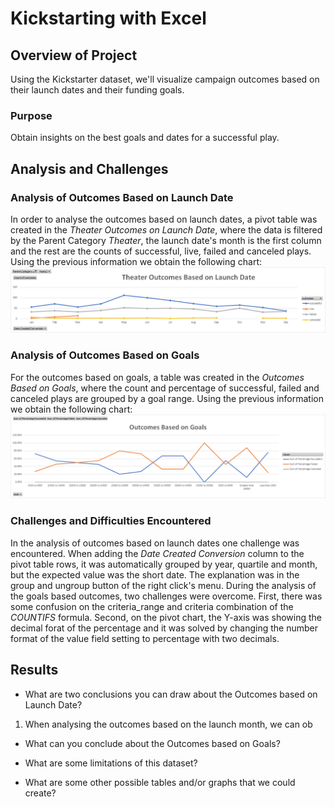 # Kickstarting with Excel

## Overview of Project
Using the Kickstarter dataset, we'll visualize campaign outcomes based on their launch dates and their funding goals.

### Purpose
Obtain insights on the best goals and dates for a successful play.

## Analysis and Challenges

### Analysis of Outcomes Based on Launch Date
In order to analyse the outcomes based on launch dates, a pivot table was created in the *Theater Outcomes on Launch Date*, where the data is filtered by the Parent Category *Theater*, the launch date's month is the first column and the rest are the counts of successful, live, failed and canceled plays. Using the previous information we obtain the following chart:
![](resources/Theater_Outcomes_vs_Launch.png)

### Analysis of Outcomes Based on Goals
For the outcomes based on goals, a table was created in the *Outcomes Based on Goals*, where the count and percentage of successful, failed and canceled plays are grouped by a goal range. Using the previous information we obtain the following chart:
![](resources/Outcomes_vs_Goals.png)

### Challenges and Difficulties Encountered
In the analysis of outcomes based on launch dates one challenge was encountered. When adding the *Date Created Conversion* column to the pivot table rows, it was automatically grouped by year, quartile and month, but the expected value was the short date. The explanation was in the group and ungroup button of the right click's menu.
During the analysis of the goals based outcomes, two challenges were overcome. First, there was some confusion on the criteria_range and criteria combination of the *COUNTIFS* formula. Second, on the pivot chart, the Y-axis was showing the decimal forat of the percentage and it was solved by changing the number format of the value field setting to percentage with two decimals.

## Results

- What are two conclusions you can draw about the Outcomes based on Launch Date?
1. When analysing the outcomes based on the launch month, we can ob
- What can you conclude about the Outcomes based on Goals?

- What are some limitations of this dataset?

- What are some other possible tables and/or graphs that we could create?
